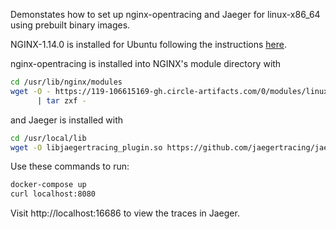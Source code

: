 Demonstates how to set up nginx-opentracing and Jaeger for linux-x86_64 using
prebuilt binary images.

NGINX-1.14.0 is installed for Ubuntu following the instructions [here](https://www.nginx.com/resources/wiki/start/topics/tutorials/install/#official-debian-ubuntu-packages).

nginx-opentracing is installed into NGINX's module directory with
```bash
cd /usr/lib/nginx/modules
wget -O - https://119-106615169-gh.circle-artifacts.com/0/modules/linux-amd64-nginx-1.14.0-ngx_http_module.so.tgz \
      | tar zxf -
```

and Jaeger is installed with
```bash
cd /usr/local/lib
wget -O libjaegertracing_plugin.so https://github.com/jaegertracing/jaeger-client-cpp/releases/download/v0.4.1/libjaegertracing_plugin.linux_amd64.so
```

Use these commands to run:
```bash
docker-compose up
curl localhost:8080
```
Visit http://localhost:16686 to view the traces in Jaeger.

